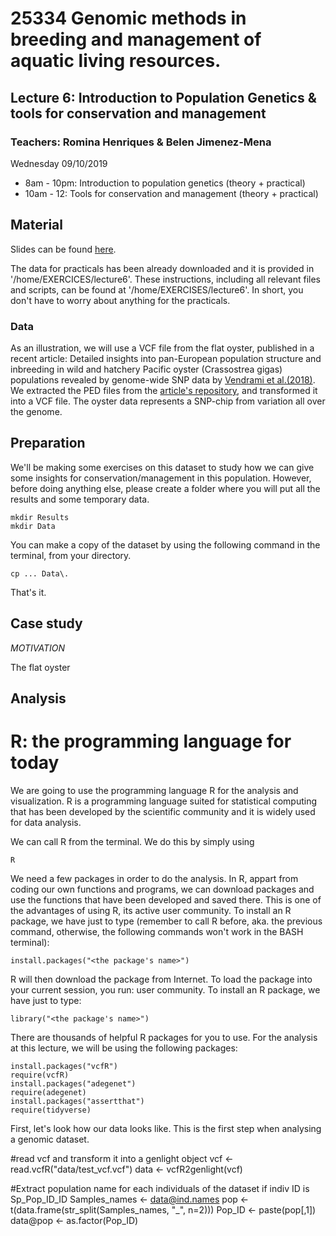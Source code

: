 # 25334 Genomic methods in breeding and management of aquatic living resources. 
## Lecture 6: Introduction to Population Genetics & tools for conservation and management
### Teachers: Romina Henriques & Belen Jimenez-Mena

Wednesday 09/10/2019
 - 8am - 10pm: Introduction to population genetics (theory + practical)
 - 10am - 12: Tools for conservation and management (theory + practical)

## Material

Slides can be found [here](https://github.com/belenjm/).

The data for practicals has been already downloaded and it is provided in '/home/EXERCICES/lecture6'.
These instructions, including all relevant files and scripts, can be found at '/home/EXERCISES/lecture6'.
In short, you don't have to worry about anything for the practicals.

### Data

As an illustration, we will use a VCF file from the flat oyster, published in a recent article: Detailed insights into pan-European population structure and inbreeding in wild and hatchery Pacific oyster (Crassostrea gigas) populations revealed by genome-wide SNP data by [Vendrami et al.(2018)](https://onlinelibrary.wiley.com/doi/full/10.1111/eva.12736).
We extracted the PED files from the [article's repository](https://datadryad.org/stash/dataset/doi:10.5061/dryad.6d778b6.), and transformed it into a VCF file.
The oyster data represents a SNP-chip from variation all over the genome.

## Preparation

We'll be making some exercises on this dataset to study how we can give some insights for conservation/management in this population.
However, before doing anything else, please create a folder where you will put all the results and some temporary data.
```
mkdir Results
mkdir Data
```
You can make a copy of the dataset by using the following command in the terminal, from your directory.
```
cp ... Data\.
```
That's it.

## Case study

*MOTIVATION*

The flat oyster 



## Analysis

# R: the programming language for today

We are going to use the programming language R for the analysis and visualization. R is a programming language suited for statistical computing that has been developed by the scientific community and it is widely used for data analysis. 

We can call R from the terminal. We do this by simply using
```
R
```

We need a few packages in order to do the analysis. In R, appart from coding our own functions and programs, we can download packages and use the functions that have been developed and saved there. This is one of the advantages of using R, its active user community. To install an R package, we have just to type (remember to call R before, aka. the previous command, otherwise, the following commands won't work in the BASH terminal):
```
install.packages("<the package's name>")
```
R will then download the package from Internet. To load the package into your current session, you run:
user community. To install an R package, we have just to type:
```
library("<the package's name>")
```
There are thousands of helpful R packages for you to use. For the analysis at this lecture, we will be using the following packages:
```
install.packages("vcfR")
require(vcfR)
install.packages("adegenet")
require(adegenet)
install.packages("assertthat")
require(tidyverse)
```

First, let's look how our data looks like. This is the first step when analysing a genomic dataset.

#read vcf and transform it into a genlight object
vcf <- read.vcfR("data/test_vcf.vcf")
data <- vcfR2genlight(vcf)

#Extract population name for each individuals of the dataset if indiv ID is Sp_Pop_ID_ID
Samples_names <- data@ind.names
pop <- t(data.frame(str_split(Samples_names, "_", n=2)))
Pop_ID <- paste(pop[,1])
data@pop <- as.factor(Pop_ID)

